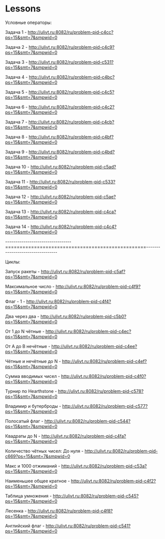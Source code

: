 # Lessons
Условные операторы:

  Задача 1 - http://ulivt.ru:8082/ru/problem-pid-c4cc?ps=15&smt=7&smpwid=0
  
  Задача 2 - http://ulivt.ru:8082/ru/problem-pid-c4c9?ps=15&smt=7&smpwid=0
  
  Задача 3 - http://ulivt.ru:8082/ru/problem-pid-c531?ps=15&smt=7&smpwid=0
  
  Задача 4 - http://ulivt.ru:8082/ru/problem-pid-c4bc?ps=15&smt=7&smpwid=0
  
  Задача 5 - http://ulivt.ru:8082/ru/problem-pid-c4c5?ps=15&smt=7&smpwid=0
  
  Задача 6 - http://ulivt.ru:8082/ru/problem-pid-c4c2?ps=15&smt=7&smpwid=0
  
  Задача 7 - http://ulivt.ru:8082/ru/problem-pid-c4cb?ps=15&smt=7&smpwid=0
  
  Задача 8 - http://ulivt.ru:8082/ru/problem-pid-c4bf?ps=15&smt=7&smpwid=0
  
  Задача 9 - http://ulivt.ru:8082/ru/problem-pid-c4bd?ps=15&smt=7&smpwid=0
  
  Задача 10 - http://ulivt.ru:8082/ru/problem-pid-c5ad?ps=15&smt=7&smpwid=0
  
  Задача 11 - http://ulivt.ru:8082/ru/problem-pid-c533?ps=15&smt=7&smpwid=0
  
  Задача 12 - http://ulivt.ru:8082/ru/problem-pid-c5ae?ps=15&smt=7&smpwid=0
  
  Задача 13 - http://ulivt.ru:8082/ru/problem-pid-c4ca?ps=15&smt=7&smpwid=0
  
  Задача 14 - http://ulivt.ru:8082/ru/problem-pid-c4c4?ps=15&smt=7&smpwid=0
  
---------------------------------=================================================---------------------------------
  
  Циклы:
  
  Запуск ракеты - http://ulivt.ru:8082/ru/problem-pid-c5af?ps=15&smt=7&smpwid=0
  
  Максимальное число - http://ulivt.ru:8082/ru/problem-pid-c4f9?ps=15&smt=7&smpwid=0
  
  Флаг - 1 - http://ulivt.ru:8082/ru/problem-pid-c4f4?ps=15&smt=7&smpwid=0
  
  Два через два - http://ulivt.ru:8082/ru/problem-pid-c5b0?ps=15&smt=7&smpwid=0
  
  От 1 до N чётные - http://ulivt.ru:8082/ru/problem-pid-c4ec?ps=15&smt=7&smpwid=0
  
  От A до B нечётные - http://ulivt.ru:8082/ru/problem-pid-c4ee?ps=15&smt=7&smpwid=0
  
  Чётные и нечётные до N - http://ulivt.ru:8082/ru/problem-pid-c4ef?ps=15&smt=7&smpwid=0
  
  Сумма вводимых чисел - http://ulivt.ru:8082/ru/problem-pid-c4f0?ps=15&smt=7&smpwid=0
  
  Турнир по Hearthstone - http://ulivt.ru:8082/ru/problem-pid-c578?ps=15&smt=7&smpwid=0
  
  Владимир и бутерброды - http://ulivt.ru:8082/ru/problem-pid-c577?ps=15&smt=7&smpwid=0
  
  Полосатый флаг - http://ulivt.ru:8082/ru/problem-pid-c544?ps=15&smt=7&smpwid=0
  
  Квадраты до N - http://ulivt.ru:8082/ru/problem-pid-c4fa?ps=15&smt=7&smpwid=0
  
  Количество чётных чисел: До нуля - http://ulivt.ru:8082/ru/problem-pid-c669?ps=15&smt=7&smpwid=0
  
  Макс и 1000 отжиманий - http://ulivt.ru:8082/ru/problem-pid-c53a?ps=15&smt=7&smpwid=0
  
  Наименьшее общее кратное - http://ulivt.ru:8082/ru/problem-pid-c4f2?ps=15&smt=7&smpwid=0
  
  Таблица умножения - http://ulivt.ru:8082/ru/problem-pid-c545?ps=15&smt=7&smpwid=0
  
  Лесенка - http://ulivt.ru:8082/ru/problem-pid-c4f8?ps=15&smt=7&smpwid=0
  
  Английский флаг - http://ulivt.ru:8082/ru/problem-pid-c541?ps=15&smt=7&smpwid=0
